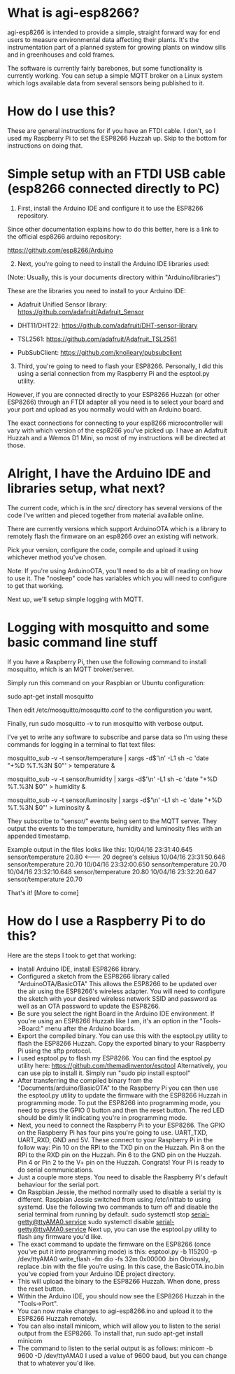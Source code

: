 # What is agi-esp8266?

  agi-esp8266 is intended to provide a simple, straight forward way for end users to measure environmental data
 affecting their plants. It's the instrumentation part of a planned system for growing plants on window sills
 and in greenhouses and cold frames.

  The software is currently fairly barebones, but some functionality is currently working. You can setup a simple
 MQTT broker on a Linux system which logs available data from several sensors being published to it.

# How do I use this?

 These are general instructions for if you have an FTDI cable. I don't, so I used my Raspberry Pi to set the
 ESP8266 Huzzah up. Skip to the bottom for instructions on doing that.

# Simple setup with an FTDI USB cable (esp8266 connected directly to PC)

 1. First, install the Arduino IDE and configure it to use the ESP8266 repository.

 Since other documentation explains how to do this better, here is a link to the
 official esp8266 arduino repository:

 https://github.com/esp8266/Arduino

 2. Next, you're going to need to install the Arduino IDE libraries used:

 (Note: Usually, this is your documents directory within "Arduino/libraries")

 These are the libraries you need to install to your Arduino IDE:

 - Adafruit Unified Sensor library: https://github.com/adafruit/Adafruit_Sensor

 - DHT11/DHT22: https://github.com/adafruit/DHT-sensor-library

 - TSL2561: https://github.com/adafruit/Adafruit_TSL2561

 - PubSubClient: https://github.com/knolleary/pubsubclient

 3. Third, you're going to need to flash your ESP8266. Personally, I did this using a
 serial connection from my Raspberry Pi and the esptool.py utility.

 However, if you are connected directly to your ESP8266 Huzzah (or other ESP8266) through
 an FTDI adapter all you need is to select your board and your port and upload as you normally
 would with an Arduino board.

 The exact connections for connecting to your esp8266 microcontroller will vary with which
 version of the esp8266 you've picked up. I have an Adafruit Huzzah and a Wemos D1 Mini, so most
 of my instructions will be directed at those.

# Alright, I have the Arduino IDE and libraries setup, what next?

 The current code, which is in the src/ directory has several versions of the code I've written and pieced together
 from material available online.

 There are currently versions which support ArduinoOTA which is a library to remotely flash the firmware on an esp8266
 over an existing wifi network.

 Pick your version, configure the code, compile and upload it using whichever method you've chosen.

 Note: If you're using ArduinoOTA, you'll need to do a bit of reading on how to use it. The "nosleep" code has variables
 which you will need to configure to get that working.

 Next up, we'll setup simple logging with MQTT.

# Logging with mosquitto and some basic command line stuff

 If you have a Raspberry Pi, then use the following command to install mosquitto, which is an MQTT
 broker/server.

 Simply run this command on your Raspbian or Ubuntu configuration:

 sudo apt-get install mosquitto

 Then edit /etc/mosquitto/mosquitto.conf to the configuration you want.

 Finally, run sudo mosquitto -v to run mosquitto with verbose output.

 I've yet to write any software to subscribe and parse data so I'm using these commands for logging in a terminal to flat text files:
 
 mosquitto_sub -v -t sensor/temperature | xargs -d$'\n' -L1 sh -c 'date "+%D %T.%3N $0"' > temperature &

 mosquitto_sub -v -t sensor/humidity | xargs -d$'\n' -L1 sh -c 'date "+%D %T.%3N $0"' > humidity &

 mosquitto_sub -v -t sensor/luminosity | xargs -d$'\n' -L1 sh -c 'date "+%D %T.%3N $0"' > luminosity &

 They subscribe to "sensor/<sensor>" events being sent to the MQTT server. They output the events to
 the temperature, humidity and luminosity files with an appended timestamp.

 Example output in the files looks like this:
 10/04/16 23:31:40.645 sensor/temperature 20.80 <--- 20 degree's celsius
 10/04/16 23:31:50.646 sensor/temperature 20.70
 10/04/16 23:32:00.650 sensor/temperature 20.70
 10/04/16 23:32:10.648 sensor/temperature 20.80
 10/04/16 23:32:20.647 sensor/temperature 20.70

 That's it! [More to come]
 
# How do I use a Raspberry Pi to do this?

 Here are the steps I took to get that working:
  - Install Arduino IDE, install ESP8266 library.
  - Configured a sketch from the ESP8266 library called "ArduinoOTA/BasicOTA"
    This allows the ESP8266 to be updated over the air using the ESP8266's wireless adapter.
    You will need to configure the sketch with your desired wireless network SSID and password
    as well as an OTA password to update the ESP8266.
  - Be sure you select the right Board in the Arduino IDE environment. If you're using an ESP8266
    Huzzah like I am, it's an option in the "Tools->Board:" menu after the Arduino boards.
  - Export the compiled binary. You can use this with the esptool.py utility to flash the
    ESP8266 Huzzah. Copy the exported binary to your Raspberry Pi using the sftp protocol.
  - I used esptool.py to flash my ESP8266. You can find the esptool.py utility here:
    https://github.com/themadinventor/esptool
    Alternatively, you can use pip to install it.
    Simply run "sudo pip install esptool"
  - After transferring the compiled binary from the "Documents/arduino/BasicOTA" to the Raspberry Pi
    you can then use the esptool.py utility to update the firmware with the ESP8266 Huzzah in
    programming mode. To put the ESP8266 into programming mode, you need to press the GPIO 0
    button and then the reset button. The red LED should be dimly lit indicating you're in programming
    mode.
  - Next, you need to connect the Raspberry Pi to your ESP8266. The GPIO on the Raspberry Pi has four
    pins you're going to use. UART_TXD, UART_RXD, GND and 5V. These connect to your Raspberry Pi in the
    follow way:
    Pin 10 on the RPi to the TXD pin on the Huzzah.
    Pin 8 on the RPi to the RXD pin on the Huzzah.
    Pin 6 to the GND pin on the Huzzah.
    Pin 4 or Pin 2 to the V+ pin on the Huzzah.
    Congrats! Your Pi is ready to do serial communications.
  - Just a couple more steps. You need to disable the Raspberry Pi's default behaviour for the serial port.
  - On Raspbian Jessie, the method normally used to disable a serial tty is different.
    Raspbian Jessie switched from using /etc/inittab to using systemd.
    Use the following two commands to turn off and disable the serial terminal from running by default.
    sudo systemctl stop serial-getty@ttyAMA0.service
    sudo systemctl disable serial-getty@ttyAMA0.service
    Next up, you can use the esptool.py utility to flash any firmware you'd like.    
  - The exact command to update the firmware on the ESP8266 (once you've put it into programming mode) is this:
     esptool.py -b 115200 -p /dev/ttyAMA0 write_flash -fm dio -fs 32m 0x00000 <file>.bin
    Obviously, replace <file>.bin with the file you're using. In this case, the BasicOTA.ino.bin you've copied
    from your Arduino IDE project directory.
  - This will upload the binary to the ESP8266 Huzzah. When done, press the reset button.
  - Within the Arduino IDE, you should now see the ESP8266 Huzzah in the "Tools->Port".
  - You can now make changes to agi-esp8266.ino and upload it to the ESP8266 Huzzah remotely.
  - You can also install minicom, which will allow you to listen to the serial output from the ESP8266.
    To install that, run sudo apt-get install minicom
  - The command to listen to the serial output is as follows:
    minicom -b 9600 -D /dev/ttyAMA0
    I used a value of 9600 baud, but you can change that to whatever you'd like.
